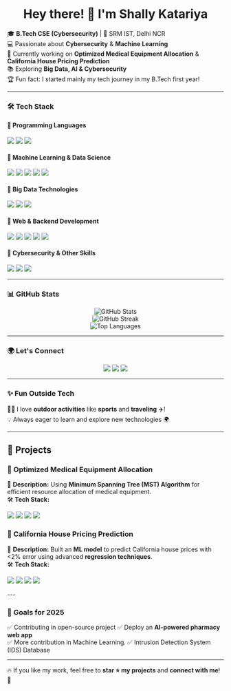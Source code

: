 <h1 align="center">Hey there! 👋 I'm Shally Katariya</h1>

<p align="left">
  🎓 <b>B.Tech CSE (Cybersecurity)</b> | 🏫 SRM IST, Delhi NCR<br>
  💻 Passionate about <b>Cybersecurity</b> & <b>Machine Learning</b> <br>
  🚀 Currently working on <b>Optimized Medical Equipment Allocation</b> 
                        & <b>California House Pricing Prediction</b> <br>
  📚 Exploring <b>Big Data, AI & Cybersecurity</b> <br>
  🏆 Fun fact: I started  mainly my tech journey in my B.Tech first year!  
</p>

---

### 🛠️ Tech Stack  

#### 🔹 Programming Languages  
<p align="left">
  <img src="https://img.shields.io/badge/-C-00599C?style=flat&logo=c&logoColor=white">
  <img src="https://img.shields.io/badge/-C++-00599C?style=flat&logo=c%2B%2B&logoColor=white">
  <img src="https://img.shields.io/badge/-Python-3776AB?style=flat&logo=python&logoColor=white">
</p>

#### 🔹 Machine Learning & Data Science  
<p align="left">
  <img src="https://img.shields.io/badge/-Scikit_Learn-F7931E?style=flat&logo=scikit-learn&logoColor=white">
  <img src="https://img.shields.io/badge/-Pandas-150458?style=flat&logo=pandas&logoColor=white">
  <img src="https://img.shields.io/badge/-NumPy-013243?style=flat&logo=numpy&logoColor=white">
  <img src="https://img.shields.io/badge/-Matplotlib-8B8B8B?style=flat&logo=matplotlib&logoColor=white">
  <img src="https://img.shields.io/badge/-Seaborn-009688?style=flat">
</p>

#### 🔹 Big Data Technologies  
<p align="left">
  <img src="https://img.shields.io/badge/-Hadoop-66CCFF?style=flat&logo=apache-hadoop&logoColor=white">
  <img src="https://img.shields.io/badge/-Hive-FDEE21?style=flat&logo=apache-hive&logoColor=black">
  <img src="https://img.shields.io/badge/-Spark-E25A1C?style=flat&logo=apache-spark&logoColor=white">
</p>

#### 🔹 Web & Backend Development  
<p align="left">
  <img src="https://img.shields.io/badge/-JavaScript-F7DF1E?style=flat&logo=javascript&logoColor=black">
  <img src="https://img.shields.io/badge/-React-61DAFB?style=flat&logo=react&logoColor=black">
  <img src="https://img.shields.io/badge/-Node.js-339933?style=flat&logo=node.js&logoColor=white">
  <img src="https://img.shields.io/badge/-Firebase-FFCA28?style=flat&logo=firebase&logoColor=black">
  <img src="https://img.shields.io/badge/-SQL-4479A1?style=flat&logo=MySQL&logoColor=white">
</p>

#### 🔹 Cybersecurity & Other Skills  
<p align="left">
  <img src="https://img.shields.io/badge/-Network Security-FF6F00?style=flat">
  <img src="https://img.shields.io/badge/-Cryptography-6A5ACD?style=flat">
  <img src="https://img.shields.io/badge/-Cloud Computing-4285F4?style=flat&logo=google-cloud&logoColor=white">
</p>

---

### 📊 GitHub Stats  
<p align="center">
  <img src="https://github-readme-stats.vercel.app/api?username=Shally-Katariya&show_icons=true&theme=radical" alt="GitHub Stats">
  <br>
  <img src="https://github-readme-streak-stats.herokuapp.com/?user=Shally-Katariya&theme=radical" alt="GitHub Streak">
  <br>
  <img src="https://github-readme-stats.vercel.app/api/top-langs/?username=Shally-Katariya&layout=compact&theme=radical" alt="Top Languages">
</p>

---

### 🌍 Let's Connect  
<p align="center">
  <a href="https://www.linkedin.com/in/shally-katariya-158323297/"><img src="https://img.shields.io/badge/-LinkedIn-blue?style=flat&logo=linkedin"></a>
  <a href="mailto:shallykatariya10@gmail.com"><img src="https://img.shields.io/badge/-Email-red?style=flat&logo=gmail"></a>
  <a href="https://github.com/Shally-Katariya"><img src="https://img.shields.io/badge/-GitHub-black?style=flat&logo=github"></a>
</p>

---

### ✨ Fun Outside Tech  
🚴‍♀️ I love **outdoor activities** like **sports** and **traveling** ✈️!  
💡 Always eager to learn and explore new technologies 🌍  

---

## 🚀 Projects  

### 🔹 Optimized Medical Equipment Allocation  
📌 **Description:** Using **Minimum Spanning Tree (MST) Algorithm** for efficient resource allocation of medical equipment.  
🛠️ **Tech Stack:**  
<p align="left">
  <img src="https://img.shields.io/badge/-SQL-4479A1?style=flat&logo=MySQL&logoColor=white">
  <img src="https://img.shields.io/badge/-Node.js-339933?style=flat&logo=node.js&logoColor=white">
  <img src="https://img.shields.io/badge/-Bootstrap-7952B3?style=flat&logo=bootstrap&logoColor=white">
  <img src="https://img.shields.io/badge/-Firebase-FFCA28?style=flat&logo=firebase&logoColor=black">
</p>

### 🔹 California House Pricing Prediction  
📌 **Description:** Built an **ML model** to predict California house prices with <2% error using advanced **regression techniques**.  
🛠️ **Tech Stack:**  
<p align="left">
  <img src="https://img.shields.io/badge/-Python-3776AB?style=flat&logo=python&logoColor=white">
  <img src="https://img.shields.io/badge/-Scikit_Learn-F7931E?style=flat&logo=scikit-learn&logoColor=white">
  <img src="https://img.shields.io/badge/-Pandas-150458?style=flat&logo=pandas&logoColor=white">
  <img src="https://img.shields.io/badge/-Matplotlib-8B8B8B?style=flat&logo=matplotlib&logoColor=white">
</p>
---

### 🎯 Goals for 2025  
✅ Contributing in open-source project
✅ Deploy an **AI-powered pharmacy web app**  
✅ More contribution in Machine Learning.
✅ Intrusion Detection System (IDS) Database

---

🔥 If you like my work, feel free to **star ⭐ my projects** and **connect with me**! 🚀  

